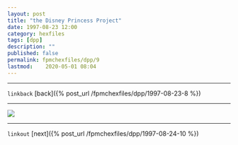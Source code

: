 ```yaml
---
layout: post
title: "the Disney Princess Project"
date: 1997-08-23 12:00
category: hexfiles
tags: [dpp]
description: ""
published: false
permalink: fpmchexfiles/dpp/9
lastmod:	2020-05-01 08:04
---
```


*****
`linkback`
[back]({% post_url /fpmchexfiles/dpp/1997-08-23-8 %})

*****

<img src="{{ site.url }}/assets/img/dpp-09.jpg" maxwidth="1000" />


*****

`linkout`
[next]({% post_url /fpmchexfiles/dpp/1997-08-24-10 %})

